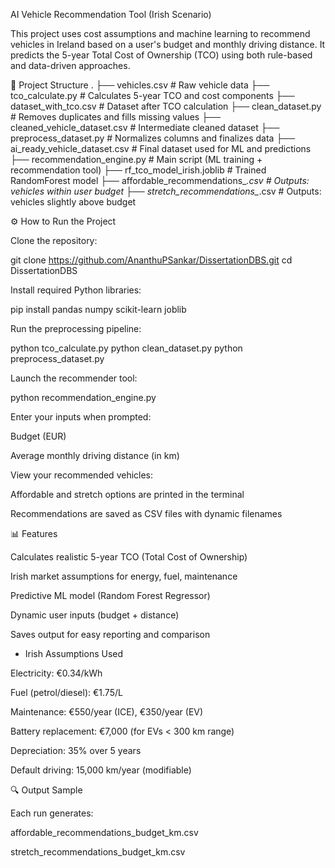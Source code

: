 AI Vehicle Recommendation Tool (Irish Scenario)

This project uses cost assumptions and machine learning to recommend vehicles in Ireland based on a user's budget and monthly driving distance. It predicts the 5-year Total Cost of Ownership (TCO) using both rule-based and data-driven approaches.

📁 Project Structure
.
├── vehicles.csv                         # Raw vehicle data
├── tco_calculate.py                     # Calculates 5-year TCO and cost components
├── dataset_with_tco.csv                 # Dataset after TCO calculation
├── clean_dataset.py                     # Removes duplicates and fills missing values
├── cleaned_vehicle_dataset.csv          # Intermediate cleaned dataset
├── preprocess_dataset.py                # Normalizes columns and finalizes data
├── ai_ready_vehicle_dataset.csv         # Final dataset used for ML and predictions
├── recommendation_engine.py             # Main script (ML training + recommendation tool)
├── rf_tco_model_irish.joblib            # Trained RandomForest model
├── affordable_recommendations_*.csv     # Outputs: vehicles within user budget
├── stretch_recommendations_*.csv        # Outputs: vehicles slightly above budget


⚙️ How to Run the Project

Clone the repository:

git clone https://github.com/AnanthuPSankar/DissertationDBS.git
cd DissertationDBS


Install required Python libraries:

pip install pandas numpy scikit-learn joblib


Run the preprocessing pipeline:

python tco_calculate.py
python clean_dataset.py
python preprocess_dataset.py


Launch the recommender tool:

python recommendation_engine.py


Enter your inputs when prompted:

Budget (EUR)

Average monthly driving distance (in km)

View your recommended vehicles:

Affordable and stretch options are printed in the terminal

Recommendations are saved as CSV files with dynamic filenames

📊 Features

Calculates realistic 5-year TCO (Total Cost of Ownership)

Irish market assumptions for energy, fuel, maintenance

Predictive ML model (Random Forest Regressor)

Dynamic user inputs (budget + distance)

Saves output for easy reporting and comparison

*  Irish Assumptions Used

Electricity: €0.34/kWh

Fuel (petrol/diesel): €1.75/L

Maintenance: €550/year (ICE), €350/year (EV)

Battery replacement: €7,000 (for EVs < 300 km range)

Depreciation: 35% over 5 years

Default driving: 15,000 km/year (modifiable)

🔍 Output Sample

Each run generates:

affordable_recommendations_budget<BUDGET>_km<MONTHLYKM>.csv

stretch_recommendations_budget<BUDGET>_km<MONTHLYKM>.csv
